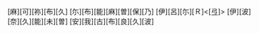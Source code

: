 [麻][可][祢][布][久] [尓][布][能][麻][曽][保][乃] [伊][呂][尓][Ｒ]<[弖]> [伊][波][奈][久][能][未][曽] [安][我][古][布][良][久][波]
